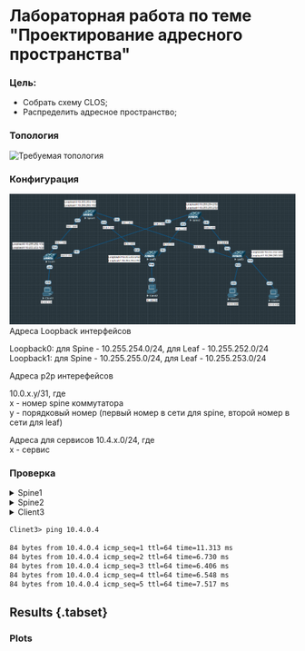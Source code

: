 # Лабораторная работа по теме "Проектирование адресного пространства"

### Цель:
- Собрать схему CLOS;
- Распределить адресное пространство;

### Топология
![Требуемая топология](reference_topology.avif "Требуемая топология")

### Конфигурация
![Текущая топология](eve-ng_topology.png "Текущая топология")
Адреса Loopback интерфейсов

Loopback0: для Spine - 10.255.254.0/24, для Leaf - 10.255.252.0/24  
Loopback1: для Spine - 10.255.255.0/24, для Leaf - 10.255.253.0/24

Адреса p2p интерефейсов

10.0.x.y/31, где  
x - номер spine коммутатора  
y - порядковый номер (первый номер в сети для spine, второй номер в сети для leaf)

Адреса для сервисов
10.4.x.0/24, где  
х - сервис 

### Проверка


<details>
    <summary>Spine1</summary>
    Какой-нибудь длиинный дополнительный текст,  
    который по умолчанию должен быть скрыт. Его можно показать, нажав на спойлер.
</details>


<details>
    <summary>Spine2</summary>
    Какой-нибудь длиинный дополнительный текст
    , который  
    
</details>

<details>
    <summary>Client3</summary>
```
Clinet3> ping 10.4.0.4
84 bytes from 10.4.0.4 icmp_seq=1 ttl=64 time=11.313 ms
84 bytes from 10.4.0.4 icmp_seq=2 ttl=64 time=6.730 ms
84 bytes from 10.4.0.4 icmp_seq=3 ttl=64 time=6.406 ms
84 bytes from 10.4.0.4 icmp_seq=4 ttl=64 time=6.548 ms
84 bytes from 10.4.0.4 icmp_seq=5 ttl=64 time=7.517 ms
```

</details>

```
Clinet3> ping 10.4.0.4

84 bytes from 10.4.0.4 icmp_seq=1 ttl=64 time=11.313 ms
84 bytes from 10.4.0.4 icmp_seq=2 ttl=64 time=6.730 ms
84 bytes from 10.4.0.4 icmp_seq=3 ttl=64 time=6.406 ms
84 bytes from 10.4.0.4 icmp_seq=4 ttl=64 time=6.548 ms
84 bytes from 10.4.0.4 icmp_seq=5 ttl=64 time=7.517 ms

```

## Results {.tabset}

### Plots
